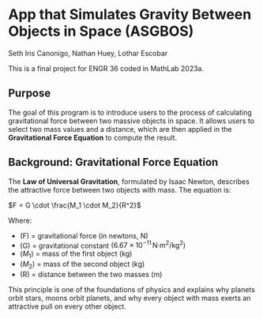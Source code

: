 # App that Simulates Gravity Between Objects in Space (ASGBOS)
Seth Iris Canonigo, Nathan Huey, Lothar Escobar

This is a final project for ENGR 36 coded in MathLab 2023a.

## Purpose  
The goal of this program is to introduce users to the process of calculating gravitational force between two massive objects in space. It allows users to select two mass values and a distance, which are then applied in the **Gravitational Force Equation** to compute the result.

## Background: Gravitational Force Equation  

The **Law of Universal Gravitation**, formulated by Isaac Newton, describes the attractive force between two objects with mass. The equation is:  

$`F = G \cdot \frac{M_1 \cdot M_2}{R^2}`$

Where:  
- \(F) = gravitational force (in newtons, N)  
- \(G) = gravitational constant  $`(6.67 \times 10^{-11} \, \text{N·m}^2/\text{kg}^2)`$ 
- \($`M_1`$) = mass of the first object (kg)  
- \($`M_2`$) = mass of the second object (kg)  
- \(R) = distance between the two masses (m)  

This principle is one of the foundations of physics and explains why planets orbit stars, moons orbit planets, and why every object with mass exerts an attractive pull on every other object.  

